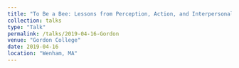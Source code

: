 ```yaml
---
title: "To Be a Bee: Lessons from Perception, Action, and Interpersonal Coordination"
collection: talks
type: "Talk"
permalink: /talks/2019-04-16-Gordon
venue: "Gordon College"
date: 2019-04-16
location: "Wenham, MA"
---
```

